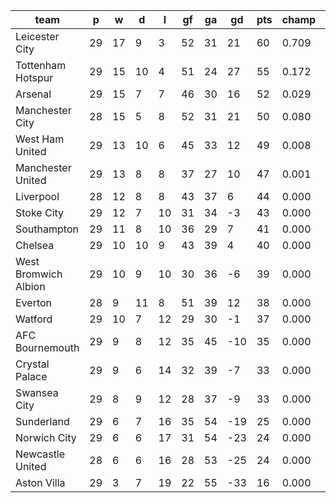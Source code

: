 |         team         | p  | w  | d  | l  | gf | ga | gd  | pts | champ |  rlg  |
|----------------------|----|----|----|----|----|----|-----|-----|-------|-------|
| Leicester City       | 29 | 17 |  9 |  3 | 52 | 31 |  21 |  60 | 0.709 | 0.000|
| Tottenham Hotspur    | 29 | 15 | 10 |  4 | 51 | 24 |  27 |  55 | 0.172 | 0.000|
| Arsenal              | 29 | 15 |  7 |  7 | 46 | 30 |  16 |  52 | 0.029 | 0.000|
| Manchester City      | 28 | 15 |  5 |  8 | 52 | 31 |  21 |  50 | 0.080 | 0.000|
| West Ham United      | 29 | 13 | 10 |  6 | 45 | 33 |  12 |  49 | 0.008 | 0.000|
| Manchester United    | 29 | 13 |  8 |  8 | 37 | 27 |  10 |  47 | 0.001 | 0.000|
| Liverpool            | 28 | 12 |  8 |  8 | 43 | 37 |   6 |  44 | 0.000 | 0.000|
| Stoke City           | 29 | 12 |  7 | 10 | 31 | 34 |  -3 |  43 | 0.000 | 0.000|
| Southampton          | 29 | 11 |  8 | 10 | 36 | 29 |   7 |  41 | 0.000 | 0.000|
| Chelsea              | 29 | 10 | 10 |  9 | 43 | 39 |   4 |  40 | 0.000 | 0.000|
| West Bromwich Albion | 29 | 10 |  9 | 10 | 30 | 36 |  -6 |  39 | 0.000 | 0.000|
| Everton              | 28 |  9 | 11 |  8 | 51 | 39 |  12 |  38 | 0.000 | 0.000|
| Watford              | 29 | 10 |  7 | 12 | 29 | 30 |  -1 |  37 | 0.000 | 0.002|
| AFC Bournemouth      | 29 |  9 |  8 | 12 | 35 | 45 | -10 |  35 | 0.000 | 0.006|
| Crystal Palace       | 29 |  9 |  6 | 14 | 32 | 39 |  -7 |  33 | 0.000 | 0.030|
| Swansea City         | 29 |  8 |  9 | 12 | 28 | 37 |  -9 |  33 | 0.000 | 0.041|
| Sunderland           | 29 |  6 |  7 | 16 | 35 | 54 | -19 |  25 | 0.000 | 0.506|
| Norwich City         | 29 |  6 |  6 | 17 | 31 | 54 | -23 |  24 | 0.000 | 0.722|
| Newcastle United     | 28 |  6 |  6 | 16 | 28 | 53 | -25 |  24 | 0.000 | 0.695|
| Aston Villa          | 29 |  3 |  7 | 19 | 22 | 55 | -33 |  16 | 0.000 | 0.997|
